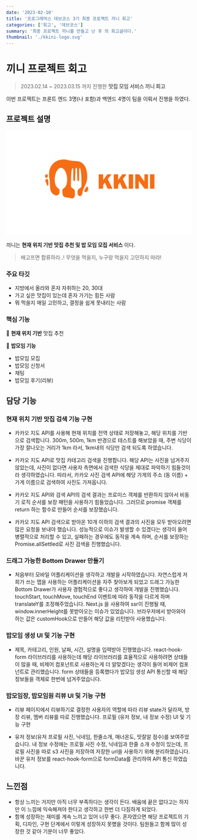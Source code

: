 ```yaml
---
date: '2023-02-10'
title: '프로그래머스 데브코스 3기 최종 프로젝트 끼니 회고'
categories: ['회고', '데브코스']
summary: '최종 프로젝트 끼니를 만들고 난 후 의 회고글이다.'
thumbnail: './kkini-logo.svg'
---
```


# 끼니 프로젝트 회고

> 2023.02.14 ~ 2023.03.15 까지 진행한 **맛집 모임 서비스 끼니 회고**

이번 프로젝트는 프론트 엔드 3명(나 포함)과 백엔드 4명이 팀을 이뤄서 진행을 하였다.

## 프로젝트 설명

<img src='./kkini-logo.svg' />

끼니는 **현재 위치 기반 맛집 추천 및 밥 모임 모집 서비스** 이다.

> 배고프면 합류하라..!
> 무엇을 먹을지, 누구랑 먹을지 고민하지 마라!

### 주요 타깃

- 지방에서 올라와 혼자 자취하는 20, 30대
- 가고 싶은 맛집이 있는데 혼자 가기는 힘든 사람
- 뭐 먹을지 매일 고민하고, 결정을 쉽게 못내리는 사람

### 핵심 기능

🧭 **현재 위치 기반** 맛집 추천

🍚 **밥모임 기능**

- 밥모임 모집
- 밥모임 신청서
- 채팅
- 밥모임 후기(리뷰)

## 담당 기능 

### 현재 위치 기반 맛집 검색 기능 구현
- 카카오 지도 API를 사용해 현재 위치를 전역 상태로 저장해놓고, 해당 위치를 기반으로 검색합니다. 300m, 500m, 1km 반경으로 테스트를 해보았을 때, 주변 식당이 가장 잘나오는 거리가 1km 라서, 1km내의 식당만 검색 되도록 하였습니다.

- 카카오 지도 API로 맛집 카테고리 검색을 진행합니다. 해당 API는 사진을 넘겨주지 않았는데, 사진이 없다면 사용자 측면에서 검색한 식당을 제대로 파악하기 힘들것이라 생각하였습니다. 따라서, 카카오 사진 검색 API에 해당 가게의 주소 (동 이름) + 가게 이름으로 검색하여 사진도 가져옵니다.

- 카카오 지도 API와 검색 API의 검색 결과는 프로미스 객체를 반환하지 않아서 비동기 로직 순서를 보장 패턴을 사용하기 힘들었습니다. 그러므로 promise 객체를 return 하는 함수로 만들어 순서를 보장했습니다.

- 카카오 지도 API 검색으로 받아온 10개 이하의 검색 결과의 사진을 모두 받아오려면 많은 요청을 보내야 했습니다. 성능적으로 이슈가 발생할 수 있겠다는 생각이 들어 병렬적으로 처리할 수 있고, 실패하는 경우에도 동작을 계속 하며, 순서를 보장하는 Promise.allSettled로 사진 검색을 진행했습니다.

### 드래그 가능한 Bottom Drawer 만들기

- 처음부터 모바일 어플리케이션을 생각하고 개발을 시작하였습니다. 자연스럽게 저희가 쓰는 맵을 사용하는 어플리케이션을 자주 찾아보게 되었고 드래그 가능한 Bottom Drawer가 사용자 경험적으로 좋다고 생각하여 개발을 진행했습니다.
touchStart, touchMove, touchEnd 이벤트에 따라 동작을 다르게 하며 translateY를 조정해주었습니다.
Next.js 을 사용하여 ssr이 진행될 때, window.innerHeight를 못받아오는 이슈가 있었습니다. 브라우저에서 받아와야 하는 값은 customHook으로 만들어 해당 값을 리턴받아 사용했습니다.

### 밥모임 생성 UI 및 기능 구현

- 제목, 카테고리, 인원, 날짜, 시간, 설명을 입력받아 진행했습니다. react-hook-form 라이브러리를 사용하는데 해당 라이브러리를 효율적으로 사용하려면 상태들이 많을 때, 비제어 컴포넌트로 사용하는게 더 알맞겠다는 생각이 들어 비제어 컴포넌트로 관리했습니다. form 상태들을 등록했다가 밥모임 생성 API 통신할 때 해당 정보들을 객체로 한번에 넘겨주었습니다.

### 밥모임장, 밥모임원 리뷰 UI 및 기능 구현

- 리뷰 페이지에서 리뷰하기로 결정한 사용자의 역할에 따라 리뷰 state가 달라져, 방장 리뷰, 멤버 리뷰를 따로 진행했습니다.
프로필 (유저 정보, 내 정보 수정) UI 및 기능 구현

- 유저 정보(유저 프로필 사진, 닉네임, 한줄소개, 매너온도, 맛잘알 점수)를 보여주었습니다. 내 정보 수정에는 프로필 사진 수정, 닉네임과 한줄 소개 수정이 있는데, 프로필 사진을 따로 s3 사진을 저장하여 저장한 url을 사용하기 위해 분리하였습니다. 바꾼 유저 정보를 react-hook-form으로 formData를 관리하여 API 통신 하였습니다.


## 느낀점
- 항상 느끼는 거지만 아직 너무 부족하다는 생각이 든다. 배움에 끝은 없다고는 하지만 이 느낌에 익숙해져야 한다고 생각하고 한번 더 다짐하게 되었다.
- 함께 성장하는 재미를 계속 느끼고 있어 너무 좋다. 혼자였으면 해당 프로젝트의 기획, 디자인, 구현 단계에서 이렇게 성장하지 못헀을 것이다. 팀원들고 함께 많이 성장한 것 같아 기분이 너무 좋았다.